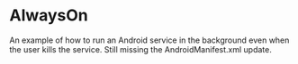 AlwaysOn
========

An example of how to run an Android service in the background even when the user kills the service. Still missing the AndroidManifest.xml update.
